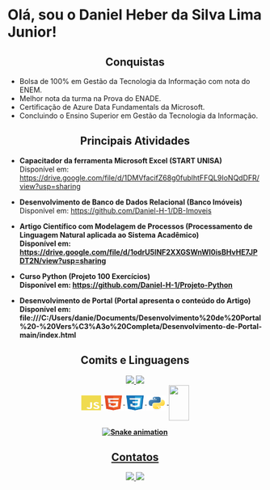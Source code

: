 # Olá, sou o Daniel Heber da Silva Lima Junior!

<h2 align="center">Conquistas</h2>

 - Bolsa de 100% em Gestão da Tecnologia da Informação com nota do ENEM.
 - Melhor nota da turma na Prova do ENADE.
 - Certificação de Azure Data Fundamentals da Microsoft.
 - Concluindo o Ensino Superior em Gestão da Tecnologia da Informação.
 
 <h2></h2>
 <h2 align="center">Principais Atividades</h2>
 
 - <b> Capacitador da ferramenta Microsoft Excel (START UNISA) </b> <br>
 Disponível em: https://drive.google.com/file/d/1DMVfacifZ68g0fublhtFFQL9IoNQdDFR/view?usp=sharing
 
 - <b> Desenvolvimento de Banco de Dados Relacional (Banco Imóveis) </b> <br>
 Disponível em: https://github.com/Daniel-H-1/DB-Imoveis
 
 - <b> Artigo Científico com Modelagem de Processos (Processamento de Linguagem Natural aplicada ao Sistema Acadêmico) <b> <br>
 Disponível em: https://drive.google.com/file/d/1odrU5INF2XXGSWnWl0isBHvHE7JPDT2N/view?usp=sharing
 
 - <b> Curso Python (Projeto 100 Exercícios) </b> <br>
 Disponível em: https://github.com/Daniel-H-1/Projeto-Python

 - <b> Desenvolvimento de Portal (Portal apresenta o conteúdo do Artigo) </b> <br>
 Disponível em: file:///C:/Users/danie/Documents/Desenvolvimento%20de%20Portal%20-%20Vers%C3%A3o%20Completa/Desenvolvimento-de-Portal-main/index.html
<h2> </h2>

<h2 align="center"> Comits e Linguagens </h2>

<div align="center">
  <a href="https://github.com/Daniel-H-1">
  <img height="180em" src="https://github-readme-stats.vercel.app/api?username=Daniel-H-1&show_icons=true&theme=dark&include_all_commits=true&count_private=true"/>
  <img height="180em" src="https://github-readme-stats.vercel.app/api/top-langs/?username=Daniel-H-1&layout=compact&langs_count=7&theme=dark"/>
</div>
<div style="display: inline_block" ALIGN="center">
  <img align="center" alt="Rafa-Js" height="30" width="40" src="https://raw.githubusercontent.com/devicons/devicon/master/icons/javascript/javascript-plain.svg">
  <img align="center" alt="Rafa-HTML" height="30" width="40" src="https://raw.githubusercontent.com/devicons/devicon/master/icons/html5/html5-original.svg">
  <img align="center" alt="Rafa-CSS" height="30" width="40" src="https://raw.githubusercontent.com/devicons/devicon/master/icons/css3/css3-original.svg">
  <img align="center" alt="Rafa-Python" height="30" width="40" src="https://raw.githubusercontent.com/devicons/devicon/master/icons/python/python-original.svg">
  <img align="center" height="70" width="40" img src="https://cdn.jsdelivr.net/gh/devicons/devicon/icons/mysql/mysql-original-wordmark.svg" />
</div>
<div align="center">
  
  ![Snake animation](https://github.com/Daniel-H-1/Daniel-H-1/blob/output/github-contribution-grid-snake.svg)
  
</div>
<h2></h2>

<h2 align="center">Contatos</h2>
<div align="center">
  <a href=""><img src="https://img.shields.io/badge/Gmail-D14836?style=for-the-badge&logo=gmail&logoColor=white"/> </a>
  <a target="_blank" href="https://www.linkedin.com/in/daniel-h-s-l-junior"><img src="https://img.shields.io/badge/LinkedIn-0077B5?style=for-the-badge&logo=linkedin&logoColor=white"></a>
</div>
